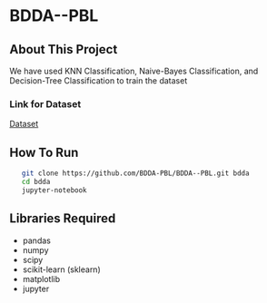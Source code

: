 # BDDA--PBL

## About This Project
We have used KNN Classification, Naive-Bayes Classification, and Decision-Tree Classification to train the dataset
### Link for Dataset
[Dataset](https://cdn.codespeedy.com/wp-content/uploads/2019/11/drive-download-20191112T162327Z-001.zip)
## How To Run
```bash
   git clone https://github.com/BDDA-PBL/BDDA--PBL.git bdda
   cd bdda
   jupyter-notebook
```

## Libraries Required
 - pandas
 - numpy
 - scipy
 - scikit-learn (sklearn)
 - matplotlib
 - jupyter
